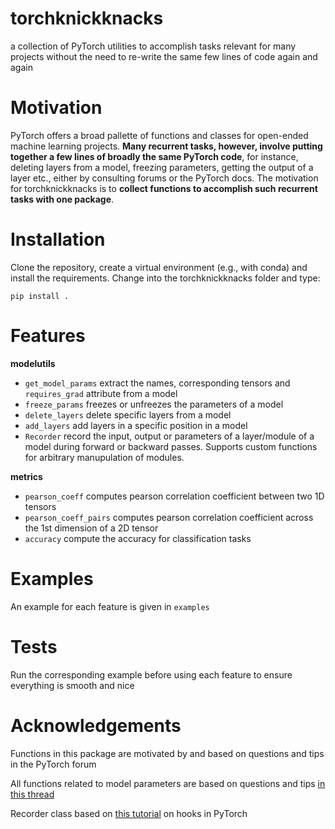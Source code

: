 # torchknickknacks

a collection of PyTorch utilities to accomplish tasks relevant for many projects without the need to re-write the same few lines of code again and again

# Motivation

PyTorch offers a broad pallette of functions and classes for open-ended machine learning projects. **Many recurrent tasks, however, involve putting together a few lines of broadly the same PyTorch code**, for instance, deleting layers from a model, freezing parameters, getting the output of a layer etc., either by consulting forums or the PyTorch docs. The motivation for torchknickknacks is to **collect functions to accomplish such recurrent tasks with one package**.

# Installation

Clone the repository, create a virtual environment (e.g., with conda) and install the requirements. Change into the torchknickknacks folder and type:

```pip install .```

# Features 

**modelutils**

* ```get_model_params``` extract the names, corresponding tensors and ```requires_grad``` attribute from a model
* ```freeze_params``` freezes or unfreezes the parameters of a model
* ```delete_layers``` delete specific layers from a model
* ```add_layers``` add layers in a specific position in a model
* ```Recorder```	record the input, output or parameters of a layer/module of a model during forward or backward passes. Supports custom functions for arbitrary manupulation of modules.

**metrics**

* ```pearson_coeff``` computes pearson correlation coefficient between two 1D tensors   
* ```pearson_coeff_pairs``` computes pearson correlation coefficient across the 1st dimension of a 2D tensor 
* ```accuracy``` compute the accuracy for classification tasks

# Examples

An example for each feature is given in ```examples```

# Tests

Run the corresponding example before using each feature to ensure everything is smooth and nice 

# Acknowledgements

Functions in this package are motivated by and based on questions and tips in the PyTorch forum

All functions related to model parameters are based on questions and tips [in this thread](https://discuss.pytorch.org/t/access-all-weights-of-a-model/77672)

Recorder class based on [this tutorial](https://www.kaggle.com/sironghuang/understanding-pytorch-hooks/notebook) on hooks in PyTorch
 

